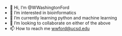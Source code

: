- 👋 Hi, I’m @WWashingtonFord
- 👀 I’m interested in bioinformatics
- 🌱 I’m currently learning python and machine learning
- 💞️ I’m looking to collaborate on either of the above
- 📫 How to reach me wwford@ucsd.edu
